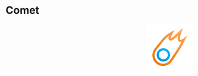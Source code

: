 # Comet

<img align="right" src="docs/Assets/Images/Logo.png" width="128px" style="margin-left: 20px;">
